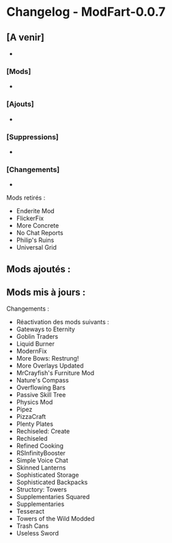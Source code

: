 # Changelog - ModFart-0.0.7

## [A venir]
- 

### [Mods]
- 

### [Ajouts]
- 

### [Suppressions]
- 

### [Changements]
- 

Mods retirés :
- Enderite Mod
- FlickerFix
- More Concrete
- No Chat Reports
- Philip's Ruins
- Universal Grid

Mods ajoutés :
- 

Mods mis à jours :
- 

Changements :
- Réactivation des mods suivants :
 - Gateways to Eternity
 - Goblin Traders
 - Liquid Burner
 - ModernFix
 - More Bows: Restrung!
 - More Overlays Updated
 - MrCrayfish's Furniture Mod
 - Nature's Compass
 - Overflowing Bars
 - Passive Skill Tree
 - Physics Mod
 - Pipez
 - PizzaCraft
 - Plenty Plates
 - Rechiseled: Create
 - Rechiseled
 - Refined Cooking
 - RSInfinityBooster
 - Simple Voice Chat
 - Skinned Lanterns
 - Sophisticated Storage
 - Sophisticated Backpacks
 - Structory: Towers
 - Supplementaries Squared
 - Supplementaries
 - Tesseract
 - Towers of the Wild Modded
 - Trash Cans
 - Useless Sword